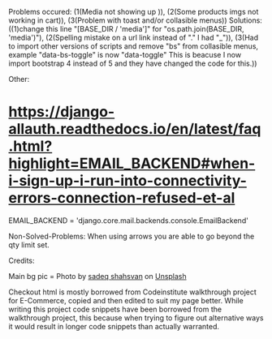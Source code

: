 Problems occured: (1(Media not showing up )), (2(Some products imgs not working in cart)), (3(Problem with toast and/or collasible menus))
Solutions: ((1)change this line "[BASE_DIR / 'media']" for "os.path.join(BASE_DIR, 'media')"), (2(Spelling mistake on a url link instead of "." I had "_")),
(3(Had to import other versions of scripts and remove "bs" from collasible menus, example "data-bs-toggle" is now "data-toggle" This is beacuse I now import bootstrap 4 instead of 5 and they have changed the code for this.))

Other:
# https://django-allauth.readthedocs.io/en/latest/faq.html?highlight=EMAIL_BACKEND#when-i-sign-up-i-run-into-connectivity-errors-connection-refused-et-al
EMAIL_BACKEND = 'django.core.mail.backends.console.EmailBackend'



Non-Solved-Problems: When using arrows you are able to go beyond the qty limit set.

Credits:

Main bg pic = Photo by <a href="https://unsplash.com/@sadeqshahsvan?utm_source=unsplash&utm_medium=referral&utm_content=creditCopyText">sadeq shahsvan</a> on <a href="https://unsplash.com/s/photos/gaming?utm_source=unsplash&utm_medium=referral&utm_content=creditCopyText">Unsplash</a>

Checkout html is mostly borrowed from Codeinstitute walkthrough project for E-Commerce, copied and then edited to suit my page better.
While writing this project code snippets have been borrowed from the walkthrough project, this because when trying to figure out alternative ways it would result in longer code snippets than actually warranted.
  